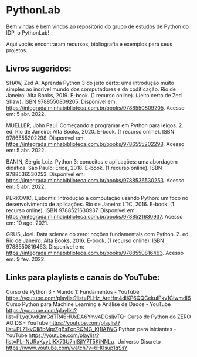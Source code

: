 # PythonLab

Bem vindas e bem vindos ao repositório do grupo de estudos de Python do IDP, o PythonLab! 

Aqui vocês encontraram recursos, bibliografia e exemplos para seus projetos. 

## Livros sugeridos:

SHAW, Zed A. Aprenda Python 3 do jeito certo: uma introdução muito simples ao incrível mundo dos computadores e da codificação. Rio de Janeiro: Alta Books, 2019. E-book. (1 recurso online). (Jeito certo de Zed Shaw). ISBN 9788550809205. Disponível em: https://integrada.minhabiblioteca.com.br/books/9788550809205. Acesso em: 5 abr. 2022. 

MUELLER, John Paul. Começando a programar em Python para leigos. 2. ed. Rio de Janeiro: Alta Books, 2020. E-book. (1 recurso online). ISBN 9786555202298. Disponível em: https://integrada.minhabiblioteca.com.br/books/9786555202298. Acesso em: 5 abr. 2022. 

BANIN, Sérgio Luiz. Python 3: conceitos e aplicações: uma abordagem didática. São Paulo: Erica, 2018. E-book. (1 recurso online). ISBN 9788536530253. Disponível em: https://integrada.minhabiblioteca.com.br/books/9788536530253. Acesso em: 5 abr. 2022. 

PERKOVIC, Ljubomir. Introdução à computação usando Python: um foco no desenvolvimento de aplicações. Rio de Janeiro: LTC, 2016. E-book. (1 recurso online). ISBN 9788521630937. Disponível em: https://integrada.minhabiblioteca.com.br/books/9788521630937. Acesso em: 10 ago. 2021.

GRUS, Joel. Data science do zero: noções fundamentais com Python. 2. ed. Rio de Janeiro: Alta Books, 2016. E-book. (1 recurso online). ISBN 9788550816463. Disponível em: https://integrada.minhabiblioteca.com.br/books/9788550816463. Acesso em: 9 fev. 2022. 

## Links para playlists e canais do YouTube:

Curso de Python 3 - Mundo 1: Fundamentos - YouTube
https://youtube.com/playlist?list=PLHz_AreHm4dlKP6QQCekuIPky1CiwmdI6 
Curso Python para Machine Learning e Análise de Dados - YouTube
https://youtube.com/playlist?list=PLyqOvdQmGdTR46HUxDA6Ymv4DGsIjvTQ- 
Curso de Python do ZERO AO DS - YouTube
https://youtube.com/playlist?list=PLZlkyCIi8bMprZgBsFopRQMG_Kj1IA1WG 
Python para iniciantes - YouTube
https://youtube.com/playlist?list=PLnNURxKyyLIKX73U7hISjIY7T5KiNNLu_
Universo Discreto
https://www.youtube.com/watch?v=6H0sup1qSsY
